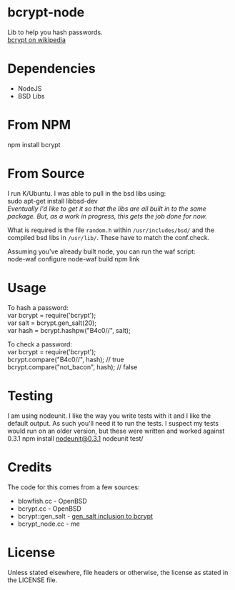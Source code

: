 bcrypt-node
=============

Lib to help you hash passwords.  
[bcrypt on wikipedia][bcryptwiki]


Dependencies
=============

* NodeJS
* BSD Libs


From NPM
============

npm install bcrypt


From Source
============

I run K/Ubuntu. I was able to pull in the bsd libs using:  
    sudo apt-get install libbsd-dev  
_Eventually I'd like to get it so that the libs are all built in to the same package. But, as a work in progress, this gets the job done for now._

What is required is the file `random.h` within `/usr/includes/bsd/` and the compiled bsd libs in `/usr/lib/`. These have to match the conf.check.

Assuming you've already built node, you can run the waf script:  
    node-waf configure
    node-waf build
    npm link

Usage
============

To hash a password:  
    var bcrypt = require('bcrypt');  
    var salt = bcrypt.gen_salt(20);  
    var hash = bcrypt.hashpw("B4c0/\/", salt);

To check a password:  
    var bcrypt = require('bcrypt');  
    bcrypt.compare("B4c0/\/", hash); // true    
    bcrypt.compare("not_bacon", hash); // false


Testing
============

I am using nodeunit. I like the way you write tests with it and I like the default output. As such you'll need it to run the tests. I suspect my tests would run on an older version, but these were written and worked against 0.3.1
   npm install nodeunit@0.3.1
   nodeunit test/

Credits
============

The code for this comes from a few sources:

* blowfish.cc - OpenBSD
* bcrypt.cc - OpenBSD
* bcrypt::gen_salt - [gen_salt inclusion to bcrypt][bcryptgs]
* bcrypt_node.cc - me


License
============

Unless stated elsewhere, file headers or otherwise, the license as stated in the LICENSE file.



[bcryptwiki]: http://en.wikipedia.org/wiki/Crypt_(Unix)#Blowfish-based_scheme  
[bcryptgs]: http://mail-index.netbsd.org/tech-crypto/2002/05/24/msg000204.html